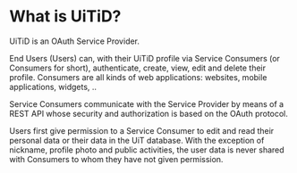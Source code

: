 ---
---

# What is UiTiD?

UiTiD is an OAuth Service Provider.

End Users (Users) can, with their UiTiD profile via Service Consumers (or Consumers for short),  authenticate, create, view, edit and delete their profile. Consumers are all kinds of web applications: websites, mobile applications, widgets, ..

Service Consumers communicate with the Service Provider by means of a REST API whose security and authorization is based on the OAuth protocol.

Users first give permission to a Service Consumer to edit and read their personal data or their data in the UiT database. With the exception of nickname, profile photo and public activities, the user data is never shared with Consumers to whom they have not given permission.